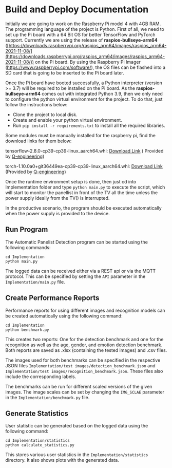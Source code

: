 # Build and Deploy Documentation


Initially we are going to work on the Raspberry Pi model 4 with 4GB RAM. The programming language of the project is Python. First of all, we need to set up the Pi board with a 64 Bit OS for better TensorFlow and PyTorch support. Currently we are using the release of **raspios-bullseye-arm64** ([https://downloads.raspberrypi.org/raspios_arm64/images/raspios_arm64-2021-11-08/](https://downloads.raspberrypi.org/raspios_arm64/images/raspios_arm64-2021-11-08/)) on the Pi board. By using the Raspberry Pi Imager (https://www.raspberrypi.com/software/), the OS files can be flashed into a SD card that is going to be inserted to the Pi board later.

  

Once the Pi board have booted successfully, a Python interpreter (version >= 3.7) will be required to be installed on the Pi board. As the **raspios-bullseye-arm64** comes out with integrated Python 3.9, then we only need to configure the python virtual environment for the project. To do that, just follow the instructions below:

  

-   Clone the project to local disk.
-   Create and enable your python virtual environment.
-   Run `pip install -r requirements.txt` to install all the required libraries.

  

Some modules must be manually installed for the raspberry pi, find the download links for them below:

tensorflow-2.8.0-cp39-cp39-linux_aarch64.whl: [Download Link](https://tubcloud.tu-berlin.de/s/tMqKL287gpx9XZ2) ( Provided by [Q-engineering](https://qengineering.eu/install-tensorflow-2.7-on-raspberry-64-os.html))

torch-1.10.0a0+git36449ea-cp39-cp39-linux_aarch64.whl: [Download Link](https://tubcloud.tu-berlin.de/s/2KiicgnmKo2wpX6) (Provided by [Q-engineering](https://github.com/Qengineering/PyTorch-Raspberry-Pi-64-OS))

Once the runtime environment setup is done, then just cd into Implementation folder and type `python main.py` to execute the script, which will start to monitor the panellist in front of the TV all the time unless the power supply ideally from the TV() is interrupted.

In the productive scenario, the program should be executed automatically when the power supply is provided to the device.

## Run Program
The Automatic Panelist Detection program can be started using the following commands:

    cd Implementation
    python main.py

The logged data can be received either via a REST api or via the MQTT protocol. This can be specified by setting the `API` parameter in the `Implementation/main.py` file.

## Create Performance Reports
Performance reports for using different images and recognition models can be created automatically using the following command:

    cd Implementation
    python benchmark.py

This creates two reports: One for the detection benchmark and one for the recognition as well as the age, gender, and emotion detection benchmark.
Both reports are saved as .xlsx (containing the tested images) and .csv files.

The images used for both benchmarks can be specified in the respective JSON files `Implementation/test images/detection_benchmark.json` and `Implementation/test images/recognition_benchmark.json`.
These files also include the corresponding labels.

The benchmarks can be run for different scaled versions of the given images. The image scales can be set by changing the `IMG_SCLAE` parameter in the `Implementation/benchmark.py` file.

## Generate Statistics
User statistic can be generated based on the logged data using the following command:

    cd Implementation/statistics
    python calculate_statistics.py

This stores various user statistics in the `Implementation/statistics` directory. It also shows plots with the generated data.